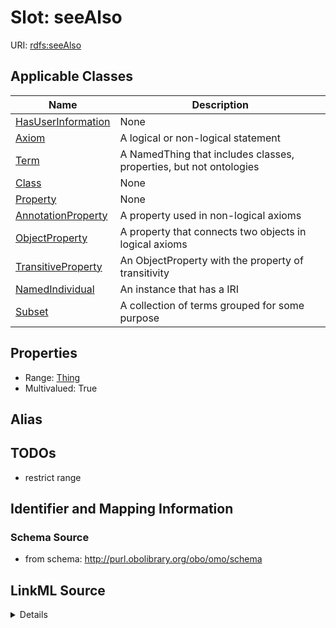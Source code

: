 # Slot: seeAlso

URI: [rdfs:seeAlso](http://www.w3.org/2000/01/rdf-schema#seeAlso)



<!-- no inheritance hierarchy -->




## Applicable Classes

| Name | Description |
| --- | --- |
[HasUserInformation](HasUserInformation.md) | None
[Axiom](Axiom.md) | A logical or non-logical statement
[Term](Term.md) | A NamedThing that includes classes, properties, but not ontologies
[Class](Class.md) | None
[Property](Property.md) | None
[AnnotationProperty](AnnotationProperty.md) | A property used in non-logical axioms
[ObjectProperty](ObjectProperty.md) | A property that connects two objects in logical axioms
[TransitiveProperty](TransitiveProperty.md) | An ObjectProperty with the property of transitivity
[NamedIndividual](NamedIndividual.md) | An instance that has a IRI
[Subset](Subset.md) | A collection of terms grouped for some purpose






## Properties

* Range: [Thing](Thing.md)
* Multivalued: True







## Alias




## TODOs

* restrict range

## Identifier and Mapping Information







### Schema Source


* from schema: http://purl.obolibrary.org/obo/omo/schema




## LinkML Source

<details>
```yaml
name: seeAlso
todos:
- restrict range
from_schema: http://purl.obolibrary.org/obo/omo/schema
rank: 1000
slot_uri: rdfs:seeAlso
multivalued: true
alias: seeAlso
domain_of:
- HasUserInformation
- Axiom
range: Thing

```
</details>